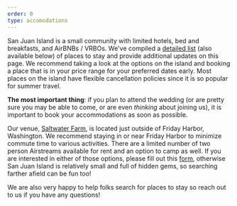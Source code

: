 ```yaml
---
order: 0
type: accomodations
---
```

San Juan Island is a small community with limited hotels, bed and breakfasts, and AirBNBs / VRBOs. We've compiled a [detailed list](https://docs.google.com/spreadsheets/d/1n52Ke17liRPAs8_b8AHzvC6Rj9lg6lK8gqYk3QvdQLw/edit?usp=sharing) (also available below) of places to stay and provide additional updates on this page. We recommend taking a look at the options on the island and booking a place that is in your price range for your preferred dates early. Most places on the island have flexible cancellation policies since it is so popular for summer travel. 

**The most important thing**: if you plan to attend the wedding (or are pretty sure you may be able to come, or are even *thinking* about joining us), it is important to book your accommodations as soon as possible. 

Our venue, [Saltwater Farm](https://goo.gl/maps/xVvPcQgtesfrEC8f7), is located just outside of Friday Harbor, Washington. We recommend staying in or near Friday Harbor to minimize commute time to various activities. There are a limited number of two person Airstreams available for rent and an option to camp as well. If you are interested in either of those options, please fill out this [form](https://forms.gle/rk5GJrtrFuMh1oZR9), otherwise San Juan Island is relatively small and full of hidden gems, so searching farther afield can be fun too!

We are also very happy to help folks search for places to stay so reach out to us if you have any questions!
